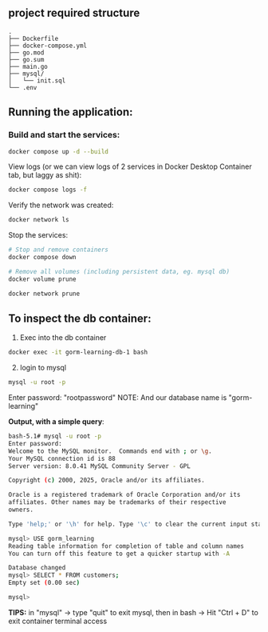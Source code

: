 ## project required structure
```
.
├── Dockerfile
├── docker-compose.yml
├── go.mod
├── go.sum
├── main.go
├── mysql/
│   └── init.sql
└── .env
```

## Running the application:
### Build and start the services:
```sh
docker compose up -d --build
```

View logs (or we can view logs of 2 services in Docker Desktop Container tab, but laggy as shit):
```sh
docker compose logs -f
```

Verify the network was created:
```sh
docker network ls
```

Stop the services:
```sh
# Stop and remove containers
docker compose down

# Remove all volumes (including persistent data, eg. mysql db)
docker volume prune

docker network prune
```

## To inspect the db container:
1. Exec into the db container
```sh
docker exec -it gorm-learning-db-1 bash
```
2. login to mysql
```sh
mysql -u root -p
```
Enter password: "rootpassword"
NOTE: And our database name is "gorm-learning"

**Output, with a simple query**:
```sh
bash-5.1# mysql -u root -p
Enter password: 
Welcome to the MySQL monitor.  Commands end with ; or \g.
Your MySQL connection id is 88
Server version: 8.0.41 MySQL Community Server - GPL

Copyright (c) 2000, 2025, Oracle and/or its affiliates.

Oracle is a registered trademark of Oracle Corporation and/or its
affiliates. Other names may be trademarks of their respective
owners.

Type 'help;' or '\h' for help. Type '\c' to clear the current input statement.

mysql> USE gorm_learning
Reading table information for completion of table and column names
You can turn off this feature to get a quicker startup with -A

Database changed
mysql> SELECT * FROM customers;
Empty set (0.00 sec)

mysql> 
```
**TIPS:** in "mysql" -> type "quit" to exit mysql, then in bash -> Hit "Ctrl + D" to exit container terminal access



